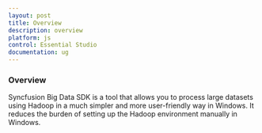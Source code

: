 ```yaml
---
layout: post
title: Overview
description: overview
platform: js
control: Essential Studio
documentation: ug
---
```


### Overview

Syncfusion Big Data SDK is a tool that allows you to process large datasets using Hadoop in a much simpler and more user-friendly way in Windows. It reduces the burden of setting up the Hadoop environment manually in Windows.


